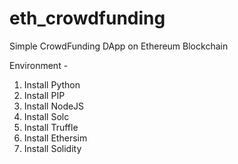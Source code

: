 # eth_crowdfunding
Simple CrowdFunding DApp on Ethereum Blockchain

Environment -
1. Install Python
2. Install PIP
3. Install NodeJS
4. Install Solc
5. Install Truffle
6. Install Ethersim
7. Install Solidity
